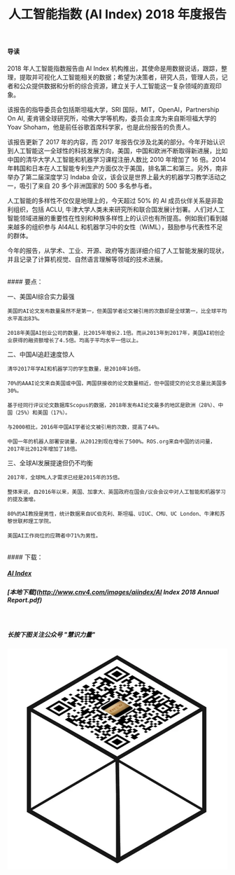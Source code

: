﻿---
layout: post
title: 人工智能指数 (AI Index) 2018 年度报告
author:  
tags: [ 资讯, 人工智能]
excerpt: 
category:
- 资讯 
image: 
  path: http://www.cnv4.com/images/aiindex2018.png
  width: 1200
  height: 630
comments: true 
---

####  导读

2018 年人工智能指数报告由 AI Index 机构推出，其使命是用数据说话，跟踪，整理，提取并可视化人工智能相关的数据；希望为决策者，研究人员，管理人员，记者和公众提供数据和分析的综合资源，建立关于人工智能这一复杂领域的直观印象。

该报告的指导委员会包括斯坦福大学，SRI 国际，MIT，OpenAI，Partnership On AI, 麦肯锡全球研究所，哈佛大学等机构，委员会主席为来自斯坦福大学的 Yoav Shoham，他是前任谷歌首席科学家，也是此份报告的负责人。

<!--more-->
该报告更新了 2017 年的内容，而 2017 年报告仅涉及北美的部分。今年开始认识到人工智能这一全球性的科技发展方向，美国，中国和欧洲不断取得新进展，比如中国的清华大学人工智能和机器学习课程注册人数比 2010 年增加了 16 倍。2014年韩国和日本在人工智能专利生产方面仅次于美国，排名第二和第三。另外，南非举办了第二届深度学习 Indaba 会议，该会议是世界上最大的机器学习教学活动之一，吸引了来自 20 多个非洲国家的 500 多名参与者。

人工智能的多样性不仅仅是地理上的，今天超过 50% 的 AI 成员伙伴关系是非盈利组织，包括 ACLU, 牛津大学人类未来研究所和联合国发展计划署。人们对人工智能领域进展的重要性在性别和种族多样性上的认识也有所提高。例如我们看到越来越多的组织参与 AI4ALL 和机器学习中的女性（WiML），鼓励参与代表性不足的群体。

今年的报告，从学术、工业、开源、政府等方面详细介绍了人工智能发展的现状，并且记录了计算机视觉、自然语言理解等领域的技术进展。

<br/>
#### 要点：


一、美国AI综合实力最强

    美国的AI论文发布数量虽然不是第一，但美国学者论文被引用的次数却是全球第一，比全球平均水平高出83%。

    2018年美国AI创业公司的数量，比2015年增长2.1倍。而从2013年到2017年，美国AI初创企业获得的融资额增长了4.5倍。均高于平均水平一倍以上。

二、中国AI追赶速度惊人

    清华2017年学AI和机器学习的学生数量，是2010年16倍。

    70%的AAAI论文来自美国或中国，两国获接收的论文数量相近，但中国提交的论文总量比美国多30%。

    基于经同行评议论文数据库Scopus的数据，2018年发布AI论文最多的地区是欧洲（28%）、中国（25%）和美国（17%）。

    与2000相比，2016年中国AI学者论文被引用的次数，提高了44%。

    中国一年的机器人部署安装量，从2012到现在增长了500%。ROS.org来自中国的访问量，2017年比2012年增加了18倍。

三、全球AI发展提速但仍不均衡

    2017年，全球ML人才需求已经是2015年的35倍。

    整体来说，自2016年以来，美国、加拿大、英国政府在国会/议会会议中对人工智能和机器学习的提及激增。

    80%的AI教授是男性，统计数据来自UC伯克利、斯坦福、UIUC、CMU、UC London、牛津和苏黎世联邦理工学院。

    美国AI工作岗位的应聘者中71%为男性。

<br/>
#### 下载：

  ##### [AI Index](http://aiindex.org)

  ##### [本地下载](http://www.cnv4.com/images/aiindex/AI Index 2018 Annual Report.pdf)

<br/>

<h5 class="red-text text-center">长按下图关注公众号 "慧识力量"</h5>

<img src='/images/powertoknow_x.png' alt="关注慧识力量" class="img-responsive" style="margin:0 auto;"/>


